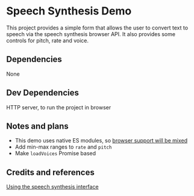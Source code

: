 # Speech Synthesis Demo

This project provides a simple form that allows the user to convert text to 
speech via the speech synthesis browser API. It also provides some controls for pitch, rate and voice.

## Dependencies
None

## Dev Dependencies
HTTP server, to run the project in browser

## Notes and plans
* This demo uses native ES modules, so [browser support will be mixed](https://caniuse.com/#search=modules)
* Add min-max ranges to `rate` and `pitch`
* Make `loadVoices` Promise based

## Credits and references
[Using the speech synthesis interface](https://manu.ninja/using-the-speech-synthesis-interface-of-the-web-speech-api/)
